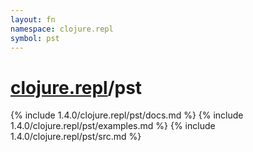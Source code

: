 ```yaml
---
layout: fn
namespace: clojure.repl
symbol: pst
---
```


# [clojure.repl](../)/pst

{% include 1.4.0/clojure.repl/pst/docs.md %}
{% include 1.4.0/clojure.repl/pst/examples.md %}
{% include 1.4.0/clojure.repl/pst/src.md %}


